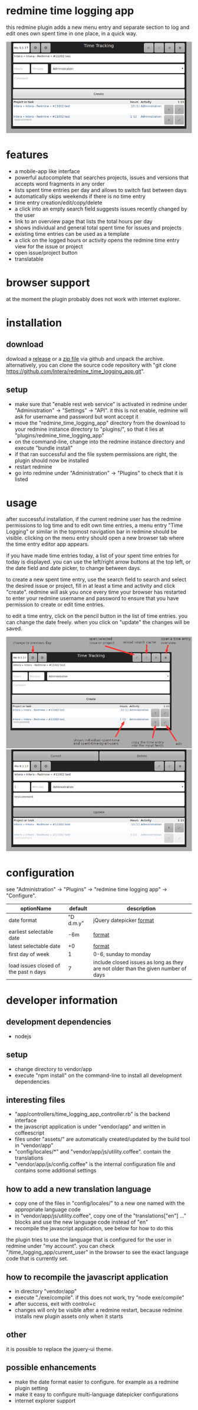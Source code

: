 # redmine time logging app
this redmine plugin adds a new menu entry and separate section to log and edit ones own spent time in one place, in a quick way.

![screenshot-1](other/screenshots/1484135564.png?raw=true)

# features
* a mobile-app like interface
* powerful autocomplete that searches projects, issues and versions that accepts word fragments in any order
* lists spent time entries per day and allows to switch fast between days
* automatically skips weekends if there is no time entry
* time entry creation/edit/copy/delete
* a click into an empty search field suggests issues recently changed by the user
* link to an overview page that lists the total hours per day
* shows individual and general total spent time for issues and projects
* existing time entries can be used as a template
* a click on the logged hours or activity opens the redmine time entry view for the issue or project
* open issue/project button
* translatable

# browser support
at the moment the plugin probably does not work with internet explorer.

# installation
## download
dowload a [release](https://github.com/Intera/redmine_time_logging_app/releases) or a [zip file](https://github.com/Intera/redmine_time_logging_app/archive/master.zip) via github and unpack the archive.
alternatively, you can clone the source code repository with "git clone https://github.com/Intera/redmine_time_logging_app.git".

## setup
* make sure that "enable rest web service" is activated in redmine under "Administration" -> "Settings" -> "API". it this is not enable, redmine will ask for username and password but wont accept it
* move the "redmine_time_logging_app" directory from the download to your redmine instance directory to "plugins/", so that it lies at "plugins/redmine_time_logging_app"
* on the command-line, change into the redmine instance directory and execute "bundle install"
* if that ran successful and the file system permissions are right, the plugin should now be installed
* restart redmine
* go into redmine under "Administration" -> "Plugins" to check that it is listed

# usage
after successful installation, if the current redmine user has the redmine permissions to log time and to edit own time entries, a menu entry "Time Logging" or similar in the topmost navigation bar in redmine should be visible.
clicking on the menu entry should open a new browser tab where the time entry editor app appears.

if you have made time entries today, a list of your spent time entries for today is displayed.
you can use the left/right arrow buttons at the top left, or the date field and date picker, to change between days.

to create a new spent time entry, use the search field to search and select the desired issue or project, fill in at least a time and activity and click "create". redmine will ask you once every time your browser has restarted to enter your redmine username and password to ensure that you have permission to create or edit time entries.

to edit a time entry, click on the pencil button in the list of time entries. you can change the date freely. when you click on "update" the changes will be saved.

![screenshot-2](other/screenshots/arrows.png?raw=true)
![screenshot-3](other/screenshots/1484135578.png?raw=true)

# configuration
see "Administration" -> "Plugins" -> "redmine time logging app" -> "Configure".

|optionName|default|description|
----|----|----
|date format|"D d.m.y"|jQuery datepicker [format](https://api.jqueryui.com/datepicker/#utility-formatDate)|
|earliest selectable date|-6m|[format](https://api.jqueryui.com/datepicker/#option-minDate)|
|latest selectable date|+0|[format](https://api.jqueryui.com/datepicker/#option-minDate)|
|first day of week|1|0-6, sunday to monday|
|load issues closed of the past n days|7|include closed issues as long as they are not older than the given number of days|

# developer information
## development dependencies
* nodejs

## setup
* change directory to vendor/app
* execute "npm install" on the command-line to install all development dependencies

## interesting files
* "app/controllers/time_logging_app_controller.rb" is the backend interface
* the javascript application is under "vendor/app" and written in coffeescript
* files under "assets/" are automatically created/updated by the build tool in "vendor/app"
* "config/locales/*" and "vendor/app/js/utility.coffee". contain the translations
* "vendor/app/js/config.coffee" is the internal configuration file and contains some additional settings

## how to add a new translation language
* copy one of the files in "config/locales/" to a new one named with the appropriate language code
* in "vendor/app/js/utility.coffee", copy one of the "translations["en"] ..." blocks and use the new language code instead of "en"
* recompile the javascript application, see below for how to do this

the plugin tries to use the language that is configured for the user in redmine under "my account". you can check "/time_logging_app/current_user" in the browser to see the exact language code that is currently set.

## how to recompile the javascript application
* in directory "vendor/app"
* execute "./exe/compile". if this does not work, try "node exe/compile"
* after success, exit with control+c
* changes will only be visible after a redmine restart, because redmine installs new plugin assets only when it starts

## other
it is possible to replace the jquery-ui theme.

## possible enhancements
* make the date format easier to configure. for example as a redmine plugin setting
* make it easy to configure multi-language datepicker configurations
* internet explorer support

